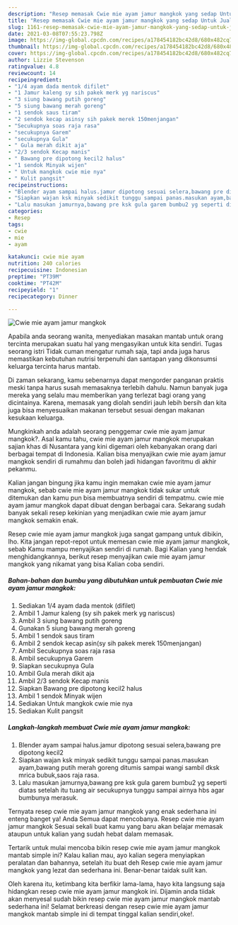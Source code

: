 ```yaml
---
description: "Resep memasak Cwie mie ayam jamur mangkok yang sedap Untuk Jualan"
title: "Resep memasak Cwie mie ayam jamur mangkok yang sedap Untuk Jualan"
slug: 1161-resep-memasak-cwie-mie-ayam-jamur-mangkok-yang-sedap-untuk-jualan
date: 2021-03-08T07:55:23.798Z
image: https://img-global.cpcdn.com/recipes/a178454182bc42d8/680x482cq70/cwie-mie-ayam-jamur-mangkok-foto-resep-utama.jpg
thumbnail: https://img-global.cpcdn.com/recipes/a178454182bc42d8/680x482cq70/cwie-mie-ayam-jamur-mangkok-foto-resep-utama.jpg
cover: https://img-global.cpcdn.com/recipes/a178454182bc42d8/680x482cq70/cwie-mie-ayam-jamur-mangkok-foto-resep-utama.jpg
author: Lizzie Stevenson
ratingvalue: 4.8
reviewcount: 14
recipeingredient:
- "1/4 ayam dada mentok difilet"
- "1 Jamur kaleng sy sih pakek merk yg nariscus"
- "3 siung bawang putih goreng"
- "5 siung bawang merah goreng"
- "1 sendok saus tiram"
- "2 sendok kecap asinsy sih pakek merek 150menjangan"
- "Secukupnya soas raja rasa"
- "secukupnya Garem"
- "secukupnya Gula"
- " Gula merah dikit aja"
- "2/3 sendok Kecap manis"
- " Bawang pre dipotong kecil2 halus"
- "1 sendok Minyak wijen"
- " Untuk mangkok cwie mie nya"
- " Kulit pangsit"
recipeinstructions:
- "Blender ayam sampai halus.jamur dipotong sesuai selera,bawang pre dipotong kecil2"
- "Siapkan wajan ksk minyak sedikit tunggu sampai panas.masukan ayam,bawang putih merah goreng ditumis sampai wangi sambil dksk mrica bubuk,saos raja rasa."
- "Lalu masukan jamurnya,bawang pre ksk gula garem bumbu2 yg seperti diatas setelah itu tuang air secukupnya tunggu sampai airnya hbs agar bumbunya merasuk."
categories:
- Resep
tags:
- cwie
- mie
- ayam

katakunci: cwie mie ayam 
nutrition: 240 calories
recipecuisine: Indonesian
preptime: "PT39M"
cooktime: "PT42M"
recipeyield: "1"
recipecategory: Dinner

---
```



![Cwie mie ayam jamur mangkok](https://img-global.cpcdn.com/recipes/a178454182bc42d8/680x482cq70/cwie-mie-ayam-jamur-mangkok-foto-resep-utama.jpg)

Apabila anda seorang wanita, menyediakan masakan mantab untuk orang tercinta merupakan suatu hal yang mengasyikan untuk kita sendiri. Tugas seorang istri Tidak cuman mengatur rumah saja, tapi anda juga harus memastikan kebutuhan nutrisi terpenuhi dan santapan yang dikonsumsi keluarga tercinta harus mantab.

Di zaman  sekarang, kamu sebenarnya dapat mengorder panganan praktis meski tanpa harus susah memasaknya terlebih dahulu. Namun banyak juga mereka yang selalu mau memberikan yang terlezat bagi orang yang dicintainya. Karena, memasak yang diolah sendiri jauh lebih bersih dan kita juga bisa menyesuaikan makanan tersebut sesuai dengan makanan kesukaan keluarga. 



Mungkinkah anda adalah seorang penggemar cwie mie ayam jamur mangkok?. Asal kamu tahu, cwie mie ayam jamur mangkok merupakan sajian khas di Nusantara yang kini digemari oleh kebanyakan orang dari berbagai tempat di Indonesia. Kalian bisa menyajikan cwie mie ayam jamur mangkok sendiri di rumahmu dan boleh jadi hidangan favoritmu di akhir pekanmu.

Kalian jangan bingung jika kamu ingin memakan cwie mie ayam jamur mangkok, sebab cwie mie ayam jamur mangkok tidak sukar untuk ditemukan dan kamu pun bisa membuatnya sendiri di tempatmu. cwie mie ayam jamur mangkok dapat dibuat dengan berbagai cara. Sekarang sudah banyak sekali resep kekinian yang menjadikan cwie mie ayam jamur mangkok semakin enak.

Resep cwie mie ayam jamur mangkok juga sangat gampang untuk dibikin, lho. Kita jangan repot-repot untuk memesan cwie mie ayam jamur mangkok, sebab Kamu mampu menyajikan sendiri di rumah. Bagi Kalian yang hendak menghidangkannya, berikut resep menyajikan cwie mie ayam jamur mangkok yang nikamat yang bisa Kalian coba sendiri.

<!--inarticleads1-->

##### Bahan-bahan dan bumbu yang dibutuhkan untuk pembuatan Cwie mie ayam jamur mangkok:

1. Sediakan 1/4 ayam dada mentok (difilet)
1. Ambil 1 Jamur kaleng (sy sih pakek merk yg nariscus)
1. Ambil 3 siung bawang putih goreng
1. Gunakan 5 siung bawang merah goreng
1. Ambil 1 sendok saus tiram
1. Ambil 2 sendok kecap asin(sy sih pakek merek 150menjangan)
1. Ambil Secukupnya soas raja rasa
1. Ambil secukupnya Garem
1. Siapkan secukupnya Gula
1. Ambil  Gula merah dikit aja
1. Ambil 2/3 sendok Kecap manis
1. Siapkan  Bawang pre dipotong kecil2 halus
1. Ambil 1 sendok Minyak wijen
1. Sediakan  Untuk mangkok cwie mie nya
1. Sediakan  Kulit pangsit




<!--inarticleads2-->

##### Langkah-langkah membuat Cwie mie ayam jamur mangkok:

1. Blender ayam sampai halus.jamur dipotong sesuai selera,bawang pre dipotong kecil2
1. Siapkan wajan ksk minyak sedikit tunggu sampai panas.masukan ayam,bawang putih merah goreng ditumis sampai wangi sambil dksk mrica bubuk,saos raja rasa.
1. Lalu masukan jamurnya,bawang pre ksk gula garem bumbu2 yg seperti diatas setelah itu tuang air secukupnya tunggu sampai airnya hbs agar bumbunya merasuk.




Ternyata resep cwie mie ayam jamur mangkok yang enak sederhana ini enteng banget ya! Anda Semua dapat mencobanya. Resep cwie mie ayam jamur mangkok Sesuai sekali buat kamu yang baru akan belajar memasak ataupun untuk kalian yang sudah hebat dalam memasak.

Tertarik untuk mulai mencoba bikin resep cwie mie ayam jamur mangkok mantab simple ini? Kalau kalian mau, ayo kalian segera menyiapkan peralatan dan bahannya, setelah itu buat deh Resep cwie mie ayam jamur mangkok yang lezat dan sederhana ini. Benar-benar taidak sulit kan. 

Oleh karena itu, ketimbang kita berfikir lama-lama, hayo kita langsung saja hidangkan resep cwie mie ayam jamur mangkok ini. Dijamin anda tiidak akan menyesal sudah bikin resep cwie mie ayam jamur mangkok mantab sederhana ini! Selamat berkreasi dengan resep cwie mie ayam jamur mangkok mantab simple ini di tempat tinggal kalian sendiri,oke!.


